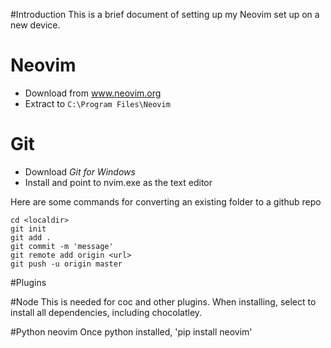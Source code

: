#Introduction
This is a brief document of setting up my Neovim set up on a new device.

# Neovim
* Download from www.neovim.org
* Extract to `C:\Program Files\Neovim`

# Git
* Download *Git for Windows*
* Install and point to nvim.exe as the text editor

Here are some commands for converting an existing folder to a github repo

    cd <localdir>
    git init
    git add .
    git commit -m 'message'
    git remote add origin <url>
    git push -u origin master

#Plugins


#Node
This is needed for coc and other plugins.
When installing, select to install all dependencies, including chocolatley.

#Python neovim
Once python installed, 'pip install neovim'


